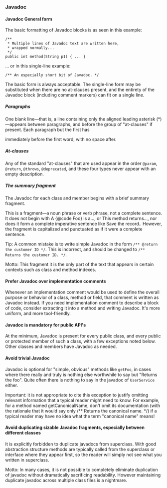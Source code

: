 ### Javadoc 

#### Javadoc General form 

The basic formatting of Javadoc blocks is as seen in this example:

    /**
     * Multiple lines of Javadoc text are written here,
     * wrapped normally...
     */
    public int method(String p1) { ... }

... or in this single-line example:

    /** An especially short bit of Javadoc. */

The basic form is always acceptable. The single-line form may be substituted when there are no at-clauses present, and 
the entirety of the Javadoc block (including comment markers) can fit on a single line.


##### Paragraphs 

One blank line—that is, a line containing only the aligned leading asterisk (*)—appears between paragraphs, and before 
the group of "at-clauses" if present. Each paragraph but the first has <p> immediately before the first word, with no 
space after.


##### At-clauses 

Any of the standard "at-clauses" that are used appear in the order `@param`, `@return`, `@throws`, `@deprecated`, and 
these four types never appear with an empty description. 


##### The summary fragment 

The Javadoc for each class and member begins with a brief summary fragment. 

This is a fragment—a noun phrase or verb phrase, not a complete sentence. It does not begin with A {@code Foo} is a..., 
or This method returns..., nor does it form a complete imperative sentence like Save the record.. However, the fragment 
is capitalized and punctuated as if it were a complete sentence.

Tip: A common mistake is to write simple Javadoc in the form `/** @return the customer ID */`. 
This is incorrect, and should be changed to `/** Returns the customer ID. */`.

Motto: This fragment it is the only part of the text that appears in certain contexts such as class and method indexes.


#### Prefer Javadoc over implementation comments

Whenever an implementation comment would be used to define the overall purpose or behavior of a class, method or field, 
that comment is written as Javadoc instead. If you need implementation comment to describe a block of code, consider
extracting it into a method and writing Javadoc. It's more uniform, and more tool-friendly.


#### Javadoc is mandatory for public API's 

At the minimum, Javadoc is present for every public class, and every public or protected member of such a class, with a 
few exceptions noted below. Other classes and members have Javadoc as needed.  

#### Avoid trivial Javadoc 

Javadoc is optional for "simple, obvious" methods like `getFoo`, in cases where there really and truly is nothing else 
worthwhile to say but "Returns the foo". Quite often there is nothing to say in the javadoc of `UserService` either.

Important: it is not appropriate to cite this exception to justify omitting relevant information that a typical reader 
might need to know. For example, for a method named getCanonicalName, don't omit its documentation (with the rationale 
that it would say only /** Returns the canonical name. */) if a typical reader may have no idea what the term 
"canonical name" means!

#### Avoid duplicating sizable Javadoc fragments, especially between different classes 
 
It is explicitly forbidden to duplicate javadocs from superclass. With good abstraction structure methods are typically 
called from the superclass or interface where they appear first, so the reader will simply not see what you written in 
superclass.

Motto: In many cases, it is not possible to completely eliminate duplication of javadoc without dramatically sacrificing
readability. However maintaining duplicate javadoc across multiple class files is a nightmare.

 
